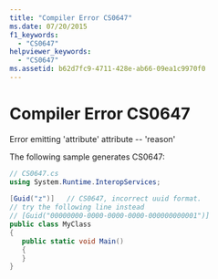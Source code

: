 ```yaml
---
title: "Compiler Error CS0647"
ms.date: 07/20/2015
f1_keywords: 
  - "CS0647"
helpviewer_keywords: 
  - "CS0647"
ms.assetid: b62d7fc9-4711-428e-ab66-09ea1c9970f0
---
```

# Compiler Error CS0647
Error emitting 'attribute' attribute -- 'reason'  
  
 The following sample generates CS0647:  
  
```csharp  
// CS0647.cs  
using System.Runtime.InteropServices;  
  
[Guid("z")]   // CS0647, incorrect uuid format.  
// try the following line instead  
// [Guid("00000000-0000-0000-0000-000000000001")]  
public class MyClass  
{  
   public static void Main()  
   {  
   }  
}  
```
